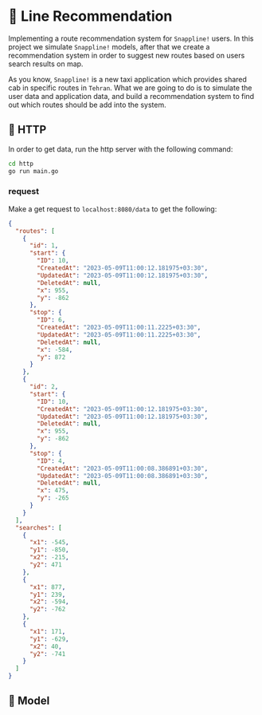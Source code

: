 # :oncoming_taxi: Line Recommendation

Implementing a route recommendation system for ```Snappline!``` users. In this project
we simulate ```Snappline!``` models, after that we create a recommendation system in order
to suggest new routes based on users search results on map.

As you know, ```Snappline!``` is a new taxi application which provides shared cab in specific routes
in ```Tehran```. What we are going to do is to simulate the user data and application data, and build
a recommendation system to find out which routes should be add into the system.

## :mammoth: HTTP

In order to get data, run the http server with the following command:

```sh
cd http
go run main.go
```

### request

Make a get request to ```localhost:8080/data``` to get the following:

```json
{
  "routes": [
    {
      "id": 1,
      "start": {
        "ID": 10,
        "CreatedAt": "2023-05-09T11:00:12.181975+03:30",
        "UpdatedAt": "2023-05-09T11:00:12.181975+03:30",
        "DeletedAt": null,
        "x": 955,
        "y": -862
      },
      "stop": {
        "ID": 6,
        "CreatedAt": "2023-05-09T11:00:11.2225+03:30",
        "UpdatedAt": "2023-05-09T11:00:11.2225+03:30",
        "DeletedAt": null,
        "x": -584,
        "y": 872
      }
    },
    {
      "id": 2,
      "start": {
        "ID": 10,
        "CreatedAt": "2023-05-09T11:00:12.181975+03:30",
        "UpdatedAt": "2023-05-09T11:00:12.181975+03:30",
        "DeletedAt": null,
        "x": 955,
        "y": -862
      },
      "stop": {
        "ID": 4,
        "CreatedAt": "2023-05-09T11:00:08.386891+03:30",
        "UpdatedAt": "2023-05-09T11:00:08.386891+03:30",
        "DeletedAt": null,
        "x": 475,
        "y": -265
      }
    }
  ],
  "searches": [
    {
      "x1": -545,
      "y1": -850,
      "x2": -215,
      "y2": 471
    },
    {
      "x1": 877,
      "y1": 239,
      "x2": -594,
      "y2": -762
    },
    {
      "x1": 171,
      "y1": -629,
      "x2": 40,
      "y2": -741
    }
  ]
}
```

## :robot: Model
